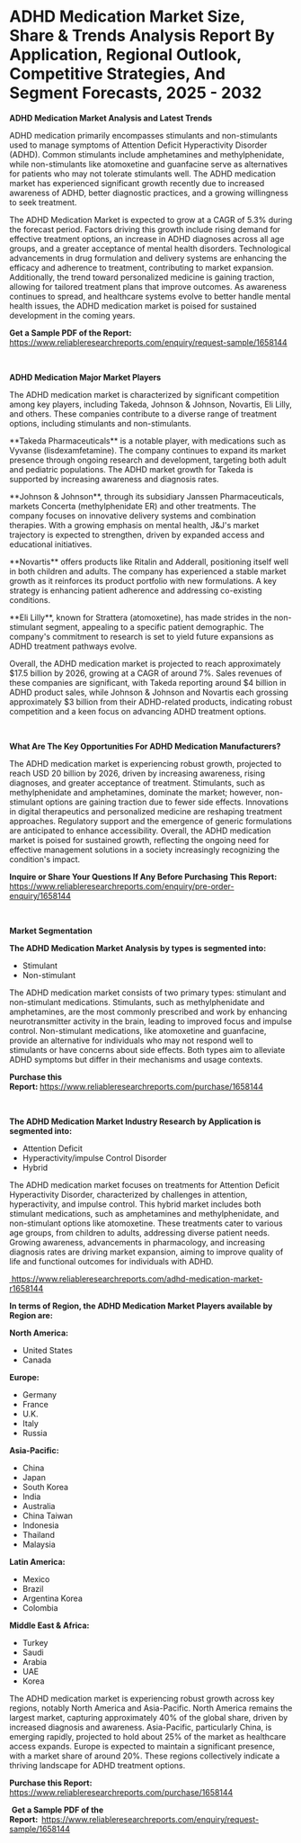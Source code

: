 <p><h1>ADHD Medication Market Size, Share & Trends Analysis Report By Application, Regional Outlook, Competitive Strategies, And Segment Forecasts, 2025 - 2032</h1></p><p><strong>ADHD Medication Market Analysis and Latest Trends</strong></p>
<p><p>ADHD medication primarily encompasses stimulants and non-stimulants used to manage symptoms of Attention Deficit Hyperactivity Disorder (ADHD). Common stimulants include amphetamines and methylphenidate, while non-stimulants like atomoxetine and guanfacine serve as alternatives for patients who may not tolerate stimulants well. The ADHD medication market has experienced significant growth recently due to increased awareness of ADHD, better diagnostic practices, and a growing willingness to seek treatment.</p><p>The ADHD Medication Market is expected to grow at a CAGR of 5.3% during the forecast period. Factors driving this growth include rising demand for effective treatment options, an increase in ADHD diagnoses across all age groups, and a greater acceptance of mental health disorders. Technological advancements in drug formulation and delivery systems are enhancing the efficacy and adherence to treatment, contributing to market expansion. Additionally, the trend toward personalized medicine is gaining traction, allowing for tailored treatment plans that improve outcomes. As awareness continues to spread, and healthcare systems evolve to better handle mental health issues, the ADHD medication market is poised for sustained development in the coming years.</p></p>
<p><strong>Get a Sample PDF of the Report:&nbsp;</strong> <a href="https://www.reliableresearchreports.com/enquiry/request-sample/1658144?utm_campaign=3296&utm_medium=2&utm_source=Github&utm_content=ia&utm_term=19042025&utm_id=adhd-medication">https://www.reliableresearchreports.com/enquiry/request-sample/1658144</a></p>
<p>&nbsp;</p>
<p><strong>ADHD Medication Major Market Players</strong></p>
<p><p>The ADHD medication market is characterized by significant competition among key players, including Takeda, Johnson & Johnson, Novartis, Eli Lilly, and others. These companies contribute to a diverse range of treatment options, including stimulants and non-stimulants.</p><p>**Takeda Pharmaceuticals** is a notable player, with medications such as Vyvanse (lisdexamfetamine). The company continues to expand its market presence through ongoing research and development, targeting both adult and pediatric populations. The ADHD market growth for Takeda is supported by increasing awareness and diagnosis rates.</p><p>**Johnson & Johnson**, through its subsidiary Janssen Pharmaceuticals, markets Concerta (methylphenidate ER) and other treatments. The company focuses on innovative delivery systems and combination therapies. With a growing emphasis on mental health, J&J's market trajectory is expected to strengthen, driven by expanded access and educational initiatives.</p><p>**Novartis** offers products like Ritalin and Adderall, positioning itself well in both children and adults. The company has experienced a stable market growth as it reinforces its product portfolio with new formulations. A key strategy is enhancing patient adherence and addressing co-existing conditions.</p><p>**Eli Lilly**, known for Strattera (atomoxetine), has made strides in the non-stimulant segment, appealing to a specific patient demographic. The company's commitment to research is set to yield future expansions as ADHD treatment pathways evolve.</p><p>Overall, the ADHD medication market is projected to reach approximately $17.5 billion by 2026, growing at a CAGR of around 7%. Sales revenues of these companies are significant, with Takeda reporting around $4 billion in ADHD product sales, while Johnson & Johnson and Novartis each grossing approximately $3 billion from their ADHD-related products, indicating robust competition and a keen focus on advancing ADHD treatment options.</p></p>
<p>&nbsp;</p>
<p><strong>What Are The Key Opportunities For ADHD Medication Manufacturers?</strong></p>
<p><p>The ADHD medication market is experiencing robust growth, projected to reach USD 20 billion by 2026, driven by increasing awareness, rising diagnoses, and greater acceptance of treatment. Stimulants, such as methylphenidate and amphetamines, dominate the market; however, non-stimulant options are gaining traction due to fewer side effects. Innovations in digital therapeutics and personalized medicine are reshaping treatment approaches. Regulatory support and the emergence of generic formulations are anticipated to enhance accessibility. Overall, the ADHD medication market is poised for sustained growth, reflecting the ongoing need for effective management solutions in a society increasingly recognizing the condition's impact.</p></p>
<p><strong>Inquire or Share Your Questions If Any Before Purchasing This Report:</strong> <a href="https://www.reliableresearchreports.com/enquiry/pre-order-enquiry/1658144?utm_campaign=3296&utm_medium=2&utm_source=Github&utm_content=ia&utm_term=19042025&utm_id=adhd-medication">https://www.reliableresearchreports.com/enquiry/pre-order-enquiry/1658144</a></p>
<p>&nbsp;</p>
<p><strong>Market Segmentation</strong></p>
<p><strong>The ADHD Medication Market Analysis by types is segmented into:</strong></p>
<p><ul><li>Stimulant</li><li>Non-stimulant</li></ul></p>
<p><p>The ADHD medication market consists of two primary types: stimulant and non-stimulant medications. Stimulants, such as methylphenidate and amphetamines, are the most commonly prescribed and work by enhancing neurotransmitter activity in the brain, leading to improved focus and impulse control. Non-stimulant medications, like atomoxetine and guanfacine, provide an alternative for individuals who may not respond well to stimulants or have concerns about side effects. Both types aim to alleviate ADHD symptoms but differ in their mechanisms and usage contexts.</p></p>
<p><strong>Purchase this Report:&nbsp;</strong><a href="https://www.reliableresearchreports.com/purchase/1658144?utm_campaign=3296&utm_medium=2&utm_source=Github&utm_content=ia&utm_term=19042025&utm_id=adhd-medication">https://www.reliableresearchreports.com/purchase/1658144</a></p>
<p>&nbsp;</p>
<p><strong>The ADHD Medication Market Industry Research by Application is segmented into:</strong></p>
<p><ul><li>Attention Deficit</li><li>Hyperactivity/impulse Control Disorder</li><li>Hybrid</li></ul></p>
<p><p>The ADHD medication market focuses on treatments for Attention Deficit Hyperactivity Disorder, characterized by challenges in attention, hyperactivity, and impulse control. This hybrid market includes both stimulant medications, such as amphetamines and methylphenidate, and non-stimulant options like atomoxetine. These treatments cater to various age groups, from children to adults, addressing diverse patient needs. Growing awareness, advancements in pharmacology, and increasing diagnosis rates are driving market expansion, aiming to improve quality of life and functional outcomes for individuals with ADHD.</p></p>
<p><a href="https://www.reliableresearchreports.com/adhd-medication-market-r1658144?utm_campaign=3296&utm_medium=2&utm_source=Github&utm_content=ia&utm_term=19042025&utm_id=adhd-medication">&nbsp;https://www.reliableresearchreports.com/adhd-medication-market-r1658144</a></p>
<p><strong>In terms of Region, the ADHD Medication Market Players available by Region are:</strong></p>
<p>
    <p> <strong> North America: </strong>
        <ul>
            <li>United States</li>
            <li>Canada</li>
        </ul>
        </p> 
    <p> <strong> Europe: </strong>
        <ul>
            <li>Germany</li>
            <li>France</li>
            <li>U.K.</li>
            <li>Italy</li>
            <li>Russia</li>
        </ul>
        </p> 
    <p> <strong> Asia-Pacific: </strong>
        <ul>
            <li>China</li>
            <li>Japan</li>
            <li>South Korea</li>
            <li>India</li>
            <li>Australia</li>
            <li>China Taiwan</li>
            <li>Indonesia</li>
            <li>Thailand</li>
            <li>Malaysia</li>
        </ul>
        </p> 
    <p> <strong> Latin America: </strong>
        <ul>
            <li>Mexico</li>
            <li>Brazil</li>
            <li>Argentina Korea</li>
            <li>Colombia</li>
        </ul>
        </p> 
    <p> <strong> Middle East & Africa: </strong>
        <ul>
            <li>Turkey</li>
            <li>Saudi</li>
            <li>Arabia</li>
            <li>UAE</li>
            <li>Korea</li>
        </ul>
    </p>
    </p>
<p><p>The ADHD medication market is experiencing robust growth across key regions, notably North America and Asia-Pacific. North America remains the largest market, capturing approximately 40% of the global share, driven by increased diagnosis and awareness. Asia-Pacific, particularly China, is emerging rapidly, projected to hold about 25% of the market as healthcare access expands. Europe is expected to maintain a significant presence, with a market share of around 20%. These regions collectively indicate a thriving landscape for ADHD treatment options.</p></p>
<p><strong>Purchase this Report: </strong><a href="https://www.reliableresearchreports.com/purchase/1658144?utm_campaign=3296&utm_medium=2&utm_source=Github&utm_content=ia&utm_term=19042025&utm_id=adhd-medication">https://www.reliableresearchreports.com/purchase/1658144</a></p>
<p>&nbsp;<strong>Get a Sample PDF of the Report:&nbsp;&nbsp;</strong><a href="https://www.reliableresearchreports.com/enquiry/request-sample/1658144?utm_campaign=3296&utm_medium=2&utm_source=Github&utm_content=ia&utm_term=19042025&utm_id=adhd-medication">https://www.reliableresearchreports.com/enquiry/request-sample/1658144</a></p>
<p><strong></strong></p>
<p><p></p><p></p><p></p></p>